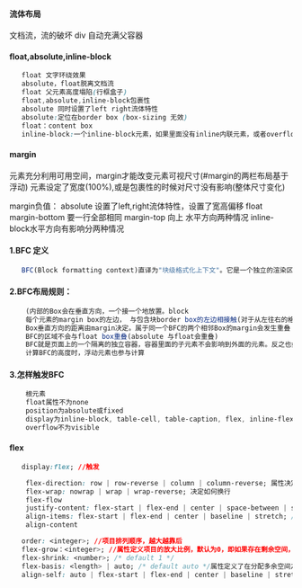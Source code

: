 #### 流体布局
文档流，流的破坏
div 自动充满父容器
#### float,absolute,inline-block
```css
   float 文字环绕效果
   absolute，float脱离文档流
   float 父元素高度塌陷(行框盒子)
   float,absolute,inline-block包裹性
   absolute 同时设置了left right流体特性
   absolute:定位在border box (box-sizing 无效)
   float：content box
   inline-block:一个inline-block元素，如果里面没有inline内联元素，或者overflow不是visible，则该元素的基线就是其margin底边缘，否则，其基线就是元素里面最后一行内联元素的基线。
```
#### margin
元素充分利用可用空间，margin才能改变元素可视尺寸(#margin的两栏布局基于浮动)
元素设定了宽度(100%),或是包裹性的时候对尺寸没有影响(整体尺寸变化)

margin负值：
absolute 设置了left,right流体特性，设置了宽高偏移
float margin-bottom 要一行全部相同
      margin-top 向上
      水平方向两种情况
inline-block水平方向有影响分两种情况
#### 1.BFC 定义
```js
   BFC(Block formatting context)直译为"块级格式化上下文"。它是一个独立的渲染区域，只有Block-level box参与， 它规定了内部的Block-level Box如何布局，并且与这个区域外部毫不相干。
```
#### 2.BFC布局规则：
```js
    (内部的Box会在垂直方向，一个接一个地放置。block
    每个元素的margin box的左边， 与包含块border box的左边相接触(对于从左往右的格式化，否则相反)。即使存在浮动也是如此。inline float)(浮动流)
    Box垂直方向的距离由margin决定。属于同一个BFC的两个相邻Box的margin会发生重叠
    BFC的区域不会与float box重叠(absolute 与float会重叠)
    BFC就是页面上的一个隔离的独立容器，容器里面的子元素不会影响到外面的元素。反之也如此。
    计算BFC的高度时，浮动元素也参与计算
```
#### 3.怎样触发BFC
```css
    根元素
    float属性不为none
    position为absolute或fixed
    display为inline-block, table-cell, table-caption, flex, inline-flex
    overflow不为visible
```
#### flex
```css
   display:flex; //触发
```
```css
    flex-direction: row | row-reverse | column | column-reverse; 属性决定主轴的方向（即项目的排列方向）。
    flex-wrap: nowrap | wrap | wrap-reverse; 决定如何换行
    flex-flow
    justify-content: flex-start | flex-end | center | space-between | space-around;
    align-items: flex-start | flex-end | center | baseline | stretch; /* 如果项目未设置高度或设为auto，将占满整个容器的高度。 */
    align-content
```
```css
   order: <integer>; //项目排列顺序，越大越靠后
   flex-grow：<integer>; //属性定义项目的放大比例，默认为0，即如果存在剩余空间，也不放大。
   flex-shrink: <number>; /* default 1 */
   flex-basis: <length> | auto; /* default auto */属性定义了在分配多余空间之前，项目占据的主轴空间（main size）
   align-self: auto | flex-start | flex-end | center | baseline | stretch;可覆盖align-items属性。默认值为auto，表示继承父元素的align-items属性，如果没有父元素，则等同于stretch
```